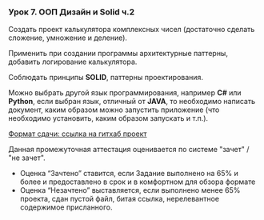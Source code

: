 ### Урок 7. ООП Дизайн и Solid ч.2
Создать проект калькулятора комплексных чисел (достаточно сделать сложение, умножение и деление).

Применить при создании программы архитектурные паттерны, добавить логирование калькулятора.

Соблюдать принципы **SOLID**, паттерны проектирования.

Можно выбрать другой язык программирования, например **C#** или **Python**, если выбран язык, отличный от **JAVA**, то необходимо написать документ, каким образом можно запустить приложение (что необходимо установить, каким образом запускать и т.п.).

<u>Формат сдачи: ссылка на гитхаб проект</u>

Данная промежуточная аттестация оценивается по системе "зачет" / "не зачет".

+ Оценка “Зачтено” ставится, если Задание выполнено на 65% и более и предоставлено в срок и в комфортном для обзора формате
+ Оценка “Незачтено” выставляется, если выполнено менее 65% проекта, сдан пустой файл, битая ссылка, нерелевантное содержимое присланного.